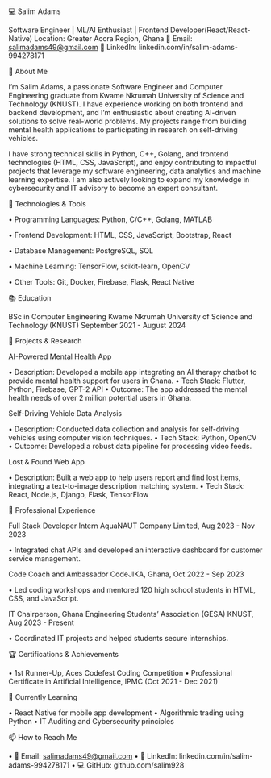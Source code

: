 💻 Salim Adams

Software Engineer | ML/AI Enthusiast | Frontend Developer(React/React-Native)
Location: Greater Accra Region, Ghana
📧 Email: salimadams49@gmail.com
🔗 LinkedIn: linkedin.com/in/salim-adams-994278171

👋 About Me

I’m Salim Adams, a passionate Software Engineer and Computer Engineering graduate from Kwame Nkrumah University of Science and Technology (KNUST). I have experience working on both frontend and backend development, and I’m enthusiastic about creating AI-driven solutions to solve real-world problems. My projects range from building mental health applications to participating in research on self-driving vehicles.

I have strong technical skills in Python, C++, Golang, and frontend technologies (HTML, CSS, JavaScript), and enjoy contributing to impactful projects that leverage my software engineering, data analytics and machine learning expertise. I am also actively looking to expand my knowledge in cybersecurity and IT advisory to become an expert consultant.

🔧 Technologies & Tools

 • Programming Languages: Python, C/C++, Golang, MATLAB
 
 • Frontend Development: HTML, CSS, JavaScript, Bootstrap, React
 
 • Database Management: PostgreSQL, SQL
 
 • Machine Learning: TensorFlow, scikit-learn, OpenCV
 
 • Other Tools: Git, Docker, Firebase, Flask, React Native

📚 Education

BSc in Computer Engineering
Kwame Nkrumah University of Science and Technology (KNUST)
September 2021 - August 2024 

🚀 Projects & Research

AI-Powered Mental Health App

 • Description: Developed a mobile app integrating an AI therapy chatbot to provide mental health support for users in Ghana.
 • Tech Stack: Flutter, Python, Firebase, GPT-2 API
 • Outcome: The app addressed the mental health needs of over 2 million potential users in Ghana.

Self-Driving Vehicle Data Analysis

 • Description: Conducted data collection and analysis for self-driving vehicles using computer vision techniques.
 • Tech Stack: Python, OpenCV
 • Outcome: Developed a robust data pipeline for processing video feeds.

Lost & Found Web App

 • Description: Built a web app to help users report and find lost items, integrating a text-to-image description matching system.
 • Tech Stack: React, Node.js, Django, Flask, TensorFlow

👔 Professional Experience

Full Stack Developer Intern
AquaNAUT Company Limited, Aug 2023 - Nov 2023

 • Integrated chat APIs and developed an interactive dashboard for customer service management.

Code Coach and Ambassador
CodeJIKA, Ghana, Oct 2022 - Sep 2023

 • Led coding workshops and mentored 120 high school students in HTML, CSS, and JavaScript.

IT Chairperson, Ghana Engineering Students’ Association (GESA)
KNUST, Aug 2023 - Present

 • Coordinated IT projects and helped students secure internships.

🏆 Certifications & Achievements

 • 1st Runner-Up, Aces Codefest Coding Competition
 • Professional Certificate in Artificial Intelligence, IPMC (Oct 2021 - Dec 2021)

🌱 Currently Learning

 • React Native for mobile app development
 • Algorithmic trading using Python
 • IT Auditing and Cybersecurity principles

📫 How to Reach Me

 • 📧 Email: salimadams49@gmail.com
 • 🔗 LinkedIn: linkedin.com/in/salim-adams-994278171
 • 💻 GitHub: github.com/salim928
